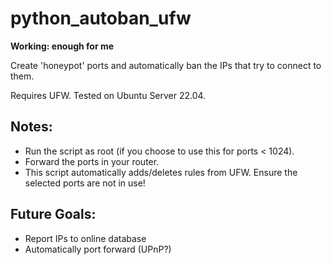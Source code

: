 # python_autoban_ufw

**Working: enough for me**


Create 'honeypot' ports and automatically ban the IPs that try to connect to them.

Requires UFW. Tested on Ubuntu Server 22.04.

## Notes:
- Run the script as root (if you choose to use this for ports < 1024).
- Forward the ports in your router.
- This script automatically adds/deletes rules from UFW. Ensure the selected ports are not in use!

## Future Goals:
- Report IPs to online database
- Automatically port forward (UPnP?)
